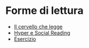 # Forme di lettura



* [Il cervello che legge](close-reading.md)
* [Hyper e Social Reading](prism-part-one.md)
* [Esercizio](esercizio.md)
